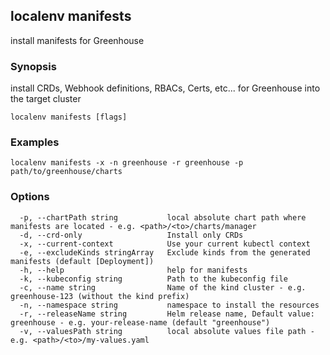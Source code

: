 ## localenv manifests

install manifests for Greenhouse

### Synopsis

install CRDs, Webhook definitions, RBACs, Certs, etc... for Greenhouse into the target cluster

```
localenv manifests [flags]
```

### Examples

```
localenv manifests -x -n greenhouse -r greenhouse -p path/to/greenhouse/charts
```

### Options

```
  -p, --chartPath string           local absolute chart path where manifests are located - e.g. <path>/<to>/charts/manager
  -d, --crd-only                   Install only CRDs
  -x, --current-context            Use your current kubectl context
  -e, --excludeKinds stringArray   Exclude kinds from the generated manifests (default [Deployment])
  -h, --help                       help for manifests
  -k, --kubeconfig string          Path to the kubeconfig file
  -c, --name string                Name of the kind cluster - e.g. greenhouse-123 (without the kind prefix)
  -n, --namespace string           namespace to install the resources
  -r, --releaseName string         Helm release name, Default value: greenhouse - e.g. your-release-name (default "greenhouse")
  -v, --valuesPath string          local absolute values file path - e.g. <path>/<to>/my-values.yaml
```

